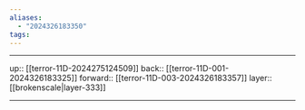 ```yaml
---
aliases:
  - "2024326183350"
tags:
---
```




***

up:: [[terror-11D-2024275124509]]
back:: [[terror-11D-001-2024326183325]]
forward:: [[terror-11D-003-2024326183357]]
layer:: [[brokenscale|layer-333]]

***
